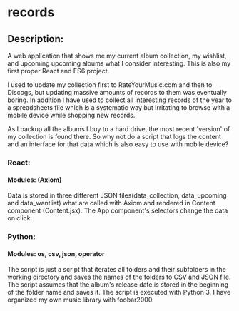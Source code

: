 # records
## Description:
A web application that shows me my current album collection, my wishlist, and upcoming upcoming albums what I consider interesting. This is also my first proper React and ES6 project.

I used to update my collection first to RateYourMusic.com and then to Discogs, but updating massive amounts of records to them was eventually boring. In addition I have used to collect all interesting records of the year to a spreadsheets file which is a systematic way but irritating to browse with a mobile device while shopping new records. 

As I backup all the albums I buy to a hard drive, the most recent 'version' of my collection is found there. So why not do a script that logs the content and an interface for that data which is also easy to use with mobile device?

### React:
#### Modules: (Axiom)
Data is stored in three different JSON files(data_collection, data_upcoming and data_wantlist) what are called with Axiom and rendered in Content component (Content.jsx). The App component's selectors change the data on click. 

### Python:
#### Modules: os, csv, json, operator
The script is just a script that iterates all folders and their subfolders in the working directory and saves the names of the folders to CSV and JSON file. The script assumes that the album's release date is stored in the beginning of the folder name and saves it. The script is executed with Python 3. I have organized my own music library with foobar2000.
